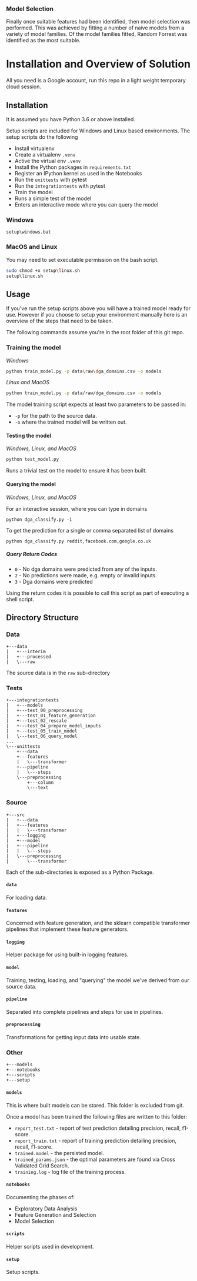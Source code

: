 ### Model Selection
Finally once suitable features had been identified, then model selection was performed. This was achieved by fitting a number of naive models from a variety of model families.
Of the model families fitted, Random Forrest was identified as the most suitable.

# Installation and Overview of Solution

All you need is a Google account, run this repo in a light weight temporary cloud session.

## Installation

It is assumed you have Python 3.6 or above installed.

Setup scripts are included for Windows and Linux based environments.
The setup scripts do the following

* Install virtualenv
* Create a virtualenv `.venv`
* Active the virtual env `.venv`
* Install the Python packages in `requirements.txt`
* Register an IPython kernel as used in the Notebooks
* Run the `unittests` with pytest
* Run the `integrationtests` with pytest
* Train the model
* Runs a simple test of the model
* Enters an interactive mode where you can query the model

### Windows

```
setup\windows.bat
```

### MacOS and Linux

You may need to set executable permission on the bash script.

```bash
sudo chmod +x setup\linux.sh
setup\linux.sh
```

## Usage

If you've run the setup scripts above you will have a trained model ready for use.
However if you choose to setup your environment manually here is an overview of the steps that need to be taken.

The following commands assume you're in the root folder of this git repo.

### Training the model

*Windows*
```bash
python train_model.py -p data\raw\dga_domains.csv -o models
```

*Linux and MacOS*
```bash
python train_model.py -p data/raw/dga_domains.csv -o models
``` 

The model training script expects at least two parameters to be passed in:
* `-p` for the path to the source data.
* `-o` where the trained model will be written out.

#### Testing the model
*Windows, Linux, and MacOS*
```bash
python test_model.py
```

Runs a trivial test on the model to ensure it has been built.

#### Querying the model
*Windows, Linux, and MacOS*

For an interactive session, where you can type in domains
````
python dga_classify.py -i
````

To get the prediction for a single or comma separated list of domains
````
python dga_classify.py reddit,facebook.com,google.co.uk
````

##### Query Return Codes
* `0` - No dga domains were predicted from any of the inputs.
* `2` - No predictions were made, e.g. empty or invalid inputs.
* `3` - Dga domains were predicted

Using the return codes it is possible to call this script as part of executing a shell script.

## Directory Structure

### Data

```
+---data
|   +---interim
|   +---processed
|   \---raw
```

The source data is in the `raw` sub-directory

### Tests

```
+---integrationtests
|   +---models
|   +---test_00_preprocessing
|   +---test_01_feature_generation
|   +---test_02_rescale
|   +---test_04_prepare_model_inputs
|   +---test_05_train_model
|   \---test_06_query_model
...
\---unittests
    +---data
    +---features
    |   \---transformer
    +---pipeline
    |   \---steps
    \---preprocessing
        +---column
        \---text
```

### Source

```
+---src
|   +---data
|   +---features
|   |   \---transformer
|   +---logging
|   +---model
|   +---pipeline
|   |   \---steps
|   \---preprocessing
|       \---transformer
```

Each of the sub-directories is exposed as a Python Package.

#### `data`
For loading data.

#### `features`
Concerned with feature generation, and the sklearn compatible transformer pipelines that implement these feature generators.

#### `logging`
Helper package for using built-in logging features.

#### `model`
Training, testing, loading, and "querying" the model we've derived from our source data.

#### `pipeline`
Separated into complete pipelines and steps for use in pipelines.

#### `preprocessing`
Transformations for getting input data into usable state.

### Other
```
+---models
+---notebooks
+---scripts
+---setup
```

#### `models`
This is where built models can be stored. This folder is excluded from git.

Once a model has been trained the following files are written to this folder:
* `report_test.txt` - report of test prediction detailing precision, recall, f1-score.
* `report_train.txt` - report of training prediction detailing precision, recall, f1-score.
* `trained.model` - the persisted model.
* `trained_params.json` - the optimal parameters are found via Cross Validated Grid Search.
* `training.log` - log file of the training process.

#### `notebooks`
Documenting the phases of:
* Exploratory Data Analysis
* Feature Generation and Selection
* Model Selection

#### `scripts`
Helper scripts used in development.

#### `setup`
Setup scripts.
